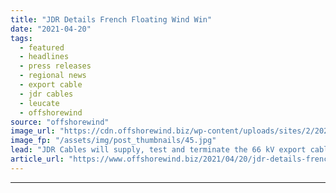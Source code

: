 ```yaml
---
title: "JDR Details French Floating Wind Win"
date: "2021-04-20"
tags: 
  - featured
  - headlines
  - press releases
  - regional news
  - export cable
  - jdr cables
  - leucate
  - offshorewind
source: "offshorewind"
image_url: "https://cdn.offshorewind.biz/wp-content/uploads/sites/2/2021/04/20111503/JDR-Details-French-Floating-Wind-Win.jpg"
image_fp: "/assets/img/post_thumbnails/45.jpg"
lead: "JDR Cables will supply, test and terminate the 66 kV export cable for the"
article_url: "https://www.offshorewind.biz/2021/04/20/jdr-details-french-floating-wind-win/"
---
```


---
